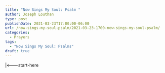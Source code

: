 ```yaml
---
title: "Now Sings My Soul: Psalm "
author: Joseph Louthan
type: post
publishDate: 2021-03-23T17:00:00-06:00
url: /now-sings-my-soul-psalm/2021-03-23-1700-now-sings-my-soul-psalm/
categories:
  - Prayers
tags:
  - "Now Sings My Soul: Psalms"
draft: true
---
```

<div style="font-variant: small-caps;">

</div>
    |<---start-here
